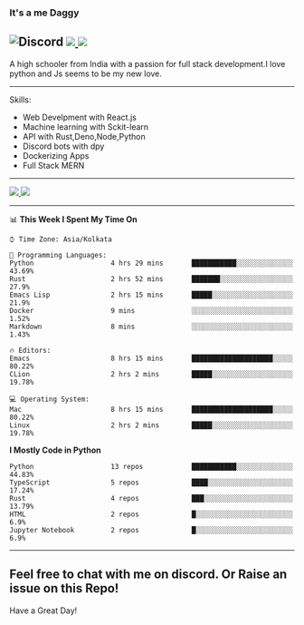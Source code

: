 
### It's a me Daggy

![Discord](https://img.shields.io/discord/491175207122370581?color=black&label=Discord&logo=discord) ![](https://img.shields.io/endpoint?url=https://dev.discordprofiles.me/api/badge/vscode/491174779278065689)<a href="https://github.com/Daggy1234">
  <img src="https://komarev.com/ghpvc/?username=Daggy1234&style=flat-square" />
</a>
 ----

A high schooler from India with a passion for full stack development.I love python and Js seems to be my new love. 

-----

Skills:

- Web Develpment with React.js
- Machine learning with Sckit-learn
- API with Rust,Deno,Node,Python
- Discord bots with dpy
- Dockerizing Apps
- Full Stack MERN

-----
<a href="https://github.com/Daggy1234">
  <img src="https://github-readme-stats.vercel.app/api?username=Daggy1234&show_icons=true&hide_border=true" />
</a><a href="https://github.com/Daggy1234">
  <img src="https://github-readme-stats.vercel.app/api/top-langs/?username=Daggy1234&layout=compact&langs_count=9&hide=css,html" />
</a>

---

<!--START_SECTION:waka-->
📊 **This Week I Spent My Time On** 

```text
⌚︎ Time Zone: Asia/Kolkata

💬 Programming Languages: 
Python                   4 hrs 29 mins       ███████████░░░░░░░░░░░░░░   43.69% 
Rust                     2 hrs 52 mins       ███████░░░░░░░░░░░░░░░░░░   27.9% 
Emacs Lisp               2 hrs 15 mins       █████░░░░░░░░░░░░░░░░░░░░   21.9% 
Docker                   9 mins              ░░░░░░░░░░░░░░░░░░░░░░░░░   1.52% 
Markdown                 8 mins              ░░░░░░░░░░░░░░░░░░░░░░░░░   1.43%

🔥 Editors: 
Emacs                    8 hrs 15 mins       ████████████████████░░░░░   80.22% 
CLion                    2 hrs 2 mins        █████░░░░░░░░░░░░░░░░░░░░   19.78%

💻 Operating System: 
Mac                      8 hrs 15 mins       ████████████████████░░░░░   80.22% 
Linux                    2 hrs 2 mins        █████░░░░░░░░░░░░░░░░░░░░   19.78%

```

**I Mostly Code in Python** 

```text
Python                   13 repos            ███████████░░░░░░░░░░░░░░   44.83% 
TypeScript               5 repos             ████░░░░░░░░░░░░░░░░░░░░░   17.24% 
Rust                     4 repos             ███░░░░░░░░░░░░░░░░░░░░░░   13.79% 
HTML                     2 repos             █░░░░░░░░░░░░░░░░░░░░░░░░   6.9% 
Jupyter Notebook         2 repos             █░░░░░░░░░░░░░░░░░░░░░░░░   6.9%

```



<!--END_SECTION:waka-->

---

Feel free to chat with me on discord. Or Raise an issue on this Repo!
-----
Have a Great Day!
